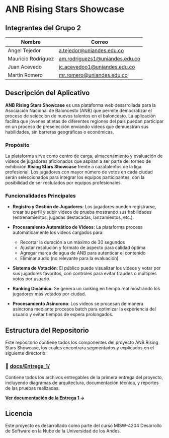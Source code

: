 # ANB Rising Stars Showcase

## Integrantes del Grupo 2

| Nombre | Correo |
|--------|--------|
| Angel Tejedor | a.tejedor@uniandes.edu.co |
| Mauricio Rodriguez | am.rodriguezs1@uniandes.edu.co |
| Juan Acevedo | jc.acevedoo1@uniandes.edu.co |
| Martin Romero | mr.romero@uniandes.edu.co |

## Descripción del Aplicativo

**ANB Rising Stars Showcase** es una plataforma web desarrollada para la Asociación Nacional de Baloncesto (ANB) que permite democratizar el proceso de selección de nuevos talentos en el baloncesto. La aplicación facilita que jóvenes atletas de diferentes regiones del país puedan participar en un proceso de preselección enviando videos que demuestran sus habilidades, sin barreras geográficas o económicas.

### Propósito

La plataforma sirve como centro de carga, almacenamiento y evaluación de videos de jugadores aficionados que aspiran a ser parte del torneo de exhibición **Rising Stars Showcase** frente a cazatalentos de la liga profesional. Los jugadores con mayor número de votos en cada ciudad serán seleccionados para integrar los equipos participantes, con la posibilidad de ser reclutados por equipos profesionales.

### Funcionalidades Principales

- **Registro y Gestión de Jugadores**: Los jugadores pueden registrarse, crear su perfil y subir videos de prueba mostrando sus habilidades (entrenamientos, jugadas destacadas, lanzamientos, etc.).

- **Procesamiento Automático de Videos**: La plataforma procesa automáticamente los videos cargados para:
  - Recortar la duración a un máximo de 30 segundos
  - Ajustar resolución y formato de aspecto para calidad óptima
  - Agregar marca de agua de ANB para autenticar el contenido
  - Eliminar audio (no relevante para la evaluación)

- **Sistema de Votación**: El público puede visualizar los videos y votar por sus jugadores favoritos, con controles para evitar fraudes o múltiples votos por usuario.

- **Ranking Dinámico**: Se genera un ranking en tiempo real mostrando los jugadores más votados por ciudad.

- **Procesamiento Asíncrono**: Los videos se procesan de manera asíncrona mediante procesos batch para optimizar la experiencia del usuario y evitar tiempos de espera prolongados.

## Estructura del Repositorio

Este repositorio contiene todos los componentes del proyecto ANB Rising Stars Showcase, los cuales encontrara segmentados y explicados en el siguiente directorio:

### 📁 [docs/Entrega_1/](docs/Entrega_1/)
Contiene todos los archivos entregables de la primera entrega del proyecto, incluyendo diagramas de arquitectura, documentación técnica, y reportes de las pruebas realizadas.

**[Ver documentación de la Entrega 1 →](docs/Entrega_1/)**

## Licencia

Este proyecto es desarrollado como parte del curso MISW-4204 Desarrollo de Software en la Nube de la Universidad de los Andes.